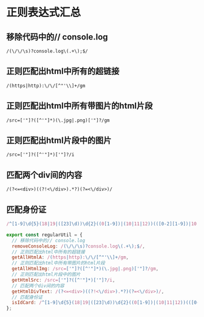# 正则表达式汇总
## 移除代码中的// console.log
```
/(\/\/\s)?console.log\(.+\);$/
```
## 正则匹配出html中所有的超链接
```
/(https|http):\/\/[^"'\\]+/gm
```
## 正则匹配出html中所有带图片的html片段
```
/src=['"]?([^'"]*)(\.jpg|.png)['"]?/gm
```
## 正则匹配出html片段中的图片
```
/src=['"]?([^'"]*)['"]?/i
```
## 匹配两个div间的内容
```
/(?<=<div>)((?!<\/div>).*?)(?=<\/div>)/
```
## 匹配身份证
```javascript
/^[1-9]\d{5}(18|19|([23]\d))\d{2}((0[1-9])|(10|11|12))(([0-2][1-9])|10|20|30|31)\d{3}[0-9Xx]$/
```

```javascript
export const regularUtil = {
  // 移除代码中的// console.log
  removeConsoleLog: /(\/\/\s)?console.log\(.+\);$/,
  // 正则匹配出html中所有的超链接
  getAllHtmlA: /(https|http):\/\/[^"'\\]+/gm,
  // 正则匹配出html中所有带图片的html片段
  getAllHtmlImg: /src=['"]?([^'"]*)(\.jpg|.png)['"]?/gm,
  // 正则匹配出html片段中的图片
  getHtmlSrc: /src=['"]?([^'"]*)['"]?/i,
  // 匹配两个div间的内容
  getHtmlDivText: /(?<=<div>)((?!<\/div>).*?)(?=<\/div>)/,
  // 匹配身份证
  isIdCard: /^[1-9]\d{5}(18|19|([23]\d))\d{2}((0[1-9])|(10|11|12))(([0-2][1-9])|10|20|30|31)\d{3}[0-9Xx]$/
};
```
